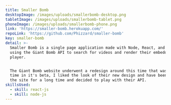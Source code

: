 ```yaml
---
title: Smaller Bomb
desktopImage: /images/uploads/smallerbomb-desktop.png
tabletImage: /images/uploads/smallerbomb-tablet.png
phoneImage: /images/uploads/smallerbomb-phone.png
link: 'https://smaller-bomb.herokuapp.com/'
repoLink: 'https://github.com/Phizzard/smaller-bomb'
key: smaller-bomb
detail: >-
  Smaller Bomb is a single page application made with Node, React, and Flex box,
  using the Giant Bomb API to search for videos and render their embedded video
  player.


  The Giant Bomb website underwent a redesign around this time that was at the
  time in it's beta, I liked the look of their new design and have been a fan of
  the site for a long time and decided to play with their API.
skillsUsed:
  - skill: react-js
  - skill: node-js
---
```


